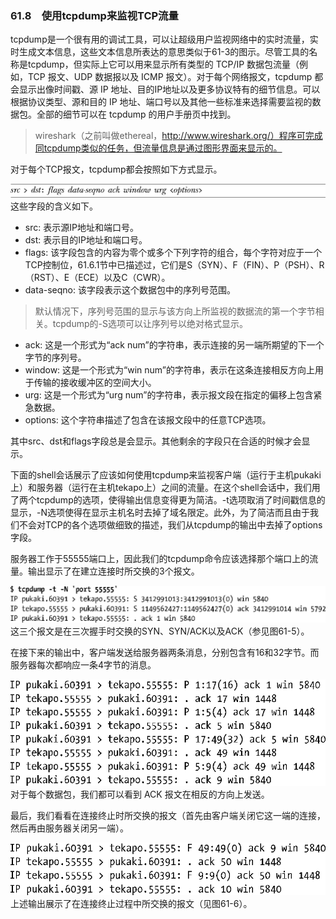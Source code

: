 ### 61.8　使用tcpdump来监视TCP流量

tcpdump是一个很有用的调试工具，可以让超级用户监视网络中的实时流量，实时生成文本信息，这些文本信息所表达的意思类似于61-3的图示。尽管工具的名称是tcpdump，但实际上它可以用来显示所有类型的 TCP/IP 数据包流量（例如，TCP 报文、UDP 数据报以及 ICMP 报文）。对于每个网络报文，tcpdump 都会显示出像时间戳、源 IP 地址、目的IP地址以及更多协议特有的细节信息。可以根据协议类型、源和目的 IP 地址、端口号以及其他一些标准来选择需要监视的数据包。全部的细节可以在 tcpdump 的用户手册页中找到。

> wireshark（之前叫做ethereal，http://www.wireshark.org/）程序可完成同tcpdump类似的任务，但流量信息是通过图形界面来显示的。

对于每个TCP报文，tcpdump都会按照如下方式显示。



![1565.png](../images/1565.png)
这些字段的含义如下。

+ src: 表示源IP地址和端口号。
+ dst: 表示目的IP地址和端口号。
+ flags: 该字段包含的内容为零个或多个下列字符的组合，每个字符对应于一个TCP控制位，61.6.1节中已描述过，它们是S（SYN）、F（FIN）、P（PSH）、R（RST）、E（ECE）以及C（CWR）。
+ data-seqno: 该字段表示这个数据包中的序列号范围。

> 默认情况下，序列号范围的显示与该方向上所监视的数据流的第一个字节相关。tcpdump的-S选项可以让序列号以绝对格式显示。

+ ack: 这是一个形式为“ack num”的字符串，表示连接的另一端所期望的下一个字节的序列号。
+ window: 这是一个形式为“win num”的字符串，表示在这条连接相反方向上用于传输的接收缓冲区的空间大小。
+ urg: 这是一个形式为“urg num”的字符串，表示报文段在指定的偏移上包含紧急数据。
+ options: 这个字符串描述了包含在该报文段中的任意TCP选项。

其中src、dst和flags字段总是会显示。其他剩余的字段只在合适的时候才会显示。

下面的shell会话展示了应该如何使用tcpdump来监视客户端（运行于主机pukaki上）和服务器（运行在主机tekapo上）之间的流量。在这个shell会话中，我们用了两个tcpdump的选项，使得输出信息变得更为简洁。-t选项取消了时间戳信息的显示，-N选项使得在显示主机名时去掉了域名限定。此外，为了简洁而且由于我们不会对TCP的各个选项做细致的描述，我们从tcpdump的输出中去掉了options字段。

服务器工作于55555端口上，因此我们的tcpdump命令应该选择那个端口上的流量。输出显示了在建立连接时所交换的3个报文。



![1566.png](../images/1566.png)
这三个报文是在三次握手时交换的SYN、SYN/ACK以及ACK（参见图61-5）。

在接下来的输出中，客户端发送给服务器两条消息，分别包含有16和32字节。而服务器每次都响应一条4字节的消息。



![1567.png](../images/1567.png)
对于每个数据包，我们都可以看到 ACK 报文在相反的方向上发送。

最后，我们看看在连接终止时所交换的报文（首先由客户端关闭它这一端的连接，然后再由服务器关闭另一端）。



![1568.png](../images/1568.png)
上述输出展示了在连接终止过程中所交换的报文（见图61-6）。

